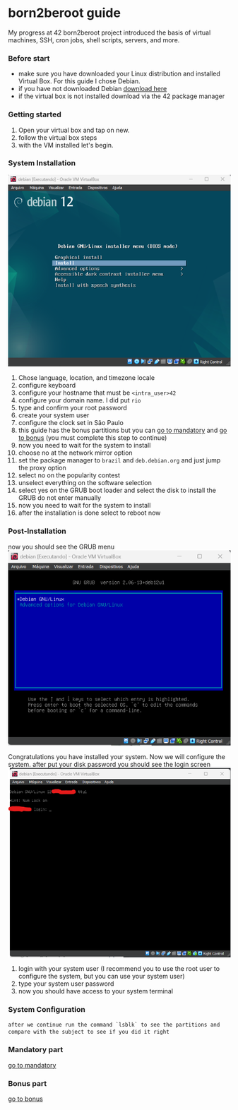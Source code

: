 # born2beroot guide

My progress at 42 born2beroot project introduced the basis of virtual machines, SSH, cron jobs, shell scripts, servers, and more.

### Before start

- make sure you have downloaded your Linux distribution and installed Virtual Box. For this guide I chose Debian.
- if you have not downloaded Debian [download here](https://www.debian.org/download)
- if the virtual box is not installed download via the 42 package manager

### Getting started

1. Open your virtual box and tap on new.
2. follow the virtual box steps
3. with the VM installed let's begin.

### System Installation

![init system](./imgs/01.png)

1. Chose language, location, and timezone locale
2. configure keyboard
3. configure your hostname that must be `<intra_user>42`
4. configure your domain name. I did put `rio`
5. type and confirm your root password
6. create your system user
7. configure the clock set in São Paulo
8. this guide has the bonus partitions but you can [go to mandatory](./partition_mandatory.md) and [go to bonus](./partition_bonus.md) (you must complete this step to continue)
9. now you need to wait for the system to install
10. choose no at the network mirror option
11. set the package manager to `brazil` and `deb.debian.org` and just jump the proxy option
12. select no on the popularity contest
13. unselect everything on the software selection
14. select yes on the GRUB boot loader and select the disk to install the GRUB do not enter manually
15. now you need to wait for the system to install
16. after the installation is done select to reboot now

### Post-Installation

now you should see the GRUB menu
![grub menu](./imgs/10.png)

Congratulations you have installed your system. Now we will configure the system.
after put your disk password you should see the login screen
![login screen](./imgs/11.png)

1. login with your system user (I recommend you to use the root user to configure the system, but you can use your system user)
2. type your system user password
3. now you should have access to your system terminal

### System Configuration

    after we continue run the command `lsblk` to see the partitions and compare with the subject to see if you did it right

### Mandatory part

[go to mandatory](./mandatory.md)

### Bonus part

[go to bonus](./bonus.md)
